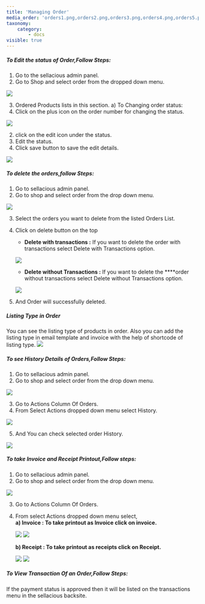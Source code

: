 ```yaml
---
title: 'Managing Order'
media_order: 'orders1.png,orders2.png,orders3.png,orders4.png,orders5.png,orders6.png,orders7.png,orders8.png,orders9.png,orders10.png,orders11.png'
taxonomy:
    category:
        - docs
visible: true
---
```


##### **To Edit the status of Order,Follow Steps:**

1. Go to the sellacious admin panel.
2. Go to Shop and select order from the dropped down menu.

![](orders1.png)

3. Ordered Products lists in this section.
a) To Changing order status:
1. Click on the plus icon on the order number for changing the status.

![](orders2.png)

2. click on the edit icon under the status.
3. Edit the status.
4. Click save button to save the edit details.

![](orders3.png)


##### **To delete the orders,follow Steps:**

1. Go to sellacious admin panel.
2. Go to shop and select order from the drop down menu.

![](orders1.png)

3. Select the orders you want to delete from the listed Orders List.
4. Click on delete button on the top
   	* **Delete with transactions :** If you want to delete the order with transactions select Delete with                   Transactions option.

	![](orders4.png)

   	* **Delete without Transactions :** If you want to delete the ****order without transactions select Delete               without Transactions option.

	![](orders5.png)

5. And Order will successfully deleted.

##### **Listing Type in Order**

You can see the listing type of products in order. Also you can add the listing type in email template and invoice with the help of shortcode of listing type.
![](Screenshot%20%289%29.png)

##### **To see History Details of Orders,Follow Steps:**

1. Go to sellacious admin panel.
2. Go to shop and select order from the drop down menu.

![](orders1.png)

3. Go to Actions Column Of Orders.
4. From Select Actions dropped down menu select History.

![](orders6.png)

5. And You can check selected order History.

![](orders7.png)

##### **To take Invoice and Receipt Printout,Follow steps:**

1. Go to sellacious admin panel.
2. Go to shop and select order from the drop down menu.

![](orders1.png)

3. Go to Actions Column Of Orders.
4. From select Actions dropped down menu select,<br>
	**a) Invoice : To take printout as Invoice click on invoice.**
    
    ![](orders8.png)
    ![](orders9.png)
    
    **b) Receipt : To take printout as receipts click on Receipt.**
    
    ![](orders10.png)
    ![](orders11.png)
    
   
    
##### **To View Transaction Of an Order,Follow Steps:**

 If the payment status is approved then it will be listed on the transactions menu in the sellacious backsite.


 